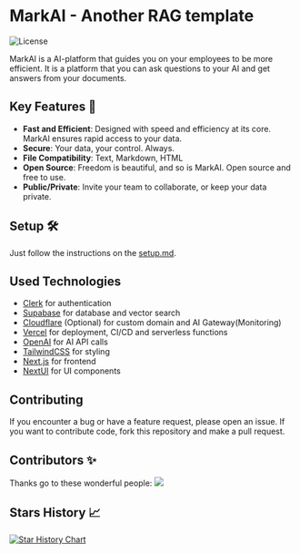 # MarkAI - Another RAG template

![License](https://img.shields.io/github/license/umuthopeyildirim/markai)

MarkAI is a AI-platform that guides you on your employees to be more efficient. It is a platform that you can ask questions to your AI and get answers from your documents.

## Key Features 🎯

-   **Fast and Efficient**: Designed with speed and efficiency at its core. MarkAI ensures rapid access to your data.
-   **Secure**: Your data, your control. Always.
-   **File Compatibility**: Text, Markdown, HTML
-   **Open Source**: Freedom is beautiful, and so is MarkAI. Open source and free to use.
-   **Public/Private**: Invite your team to collaborate, or keep your data private.

## Setup 🛠

Just follow the instructions on the [setup.md](docs/setup.md).

## Used Technologies

-   [Clerk](https://clerk.com) for authentication
-   [Supabase](https://supabase.com) for database and vector search
-   [Cloudflare](https://cloudflare.com) (Optional) for custom domain and AI Gateway(Monitoring)
-   [Vercel](https://vercel.com) for deployment, CI/CD and serverless functions
-   [OpenAI](https://openai.com) for AI API calls
-   [TailwindCSS](https://tailwindcss.com) for styling
-   [Next.js](https://nextjs.org) for frontend
-   [NextUI](https://nextui.org) for UI components

## Contributing

If you encounter a bug or have a feature request, please open an issue. If you want to contribute code, fork this repository and make a pull request.

## Contributors ✨

Thanks go to these wonderful people:
<a href="https://github.com/umuthopeyildirim/markai/graphs/contributors">
<img src="https://contrib.rocks/image?repo=umuthopeyildirim/markai" />
</a>

## Stars History 📈

[![Star History Chart](https://api.star-history.com/svg?repos=umuthopeyildirim/markai&type=Timeline)](https://star-history.com/#umuthopeyildirim/markai&Timeline)
